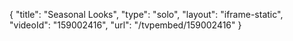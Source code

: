 {
    "title": "Seasonal Looks",
    "type": "solo",
    "layout": "iframe-static",
    "videoId": "159002416",
    "url": "\/tvpembed\/159002416"
}